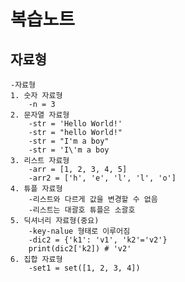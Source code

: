 # 복습노트

## 자료형

    -자료형
    1. 숫자 자료형
        -n = 3
    2. 문자열 자료형
        -str = 'Hello World!'
        -str = "hello World!"
        -str = "I'm a boy"
        -str = 'I\'m a boy
    3. 리스트 자료형
        -arr = [1, 2, 3, 4, 5]
        -arr2 = ['h', 'e', 'l', 'l', 'o']
    4. 튜플 자료형
        -리스트와 다르게 값을 변경할 수 없음
        -리스트는 대괄호 튜플은 소괄호
    5. 딕셔너리 자료형(중요)
        -key-nalue 형태로 이루어짐
        -dic2 = {'k1': 'v1', 'k2'='v2'}
        print(dic2['k2]) # 'v2'
    6. 집합 자료형
        -set1 = set([1, 2, 3, 4])
        